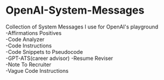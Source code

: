 # OpenAI-System-Messages
Collection of System Messages I use for OpenAI's playground  
-Affirmations Positives  
-Code Analyzer  
-Code Instructions  
-Code Snippets to Pseudocode  
-GPT-ATS(career advisor)
-Resume Reviser  
-Note To Recruiter  
-Vague Code Instructions  


